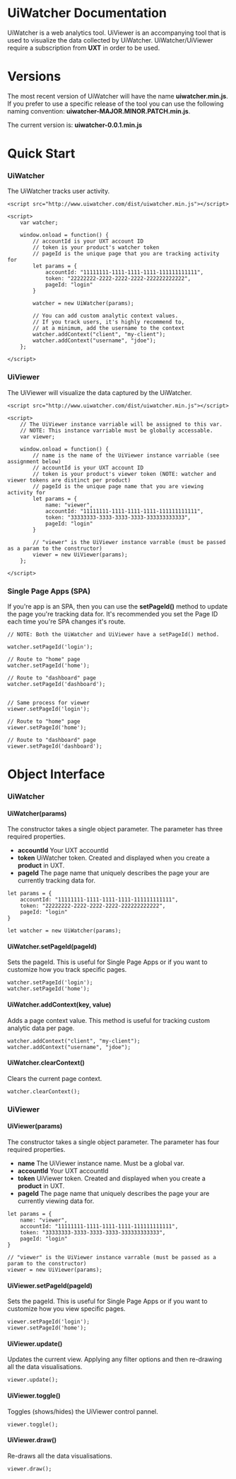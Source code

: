 # UiWatcher Documentation

UiWatcher is a web analytics tool. UiViewer is an accompanying tool that is used to visualize the data collected by UiWatcher. UiWatcher/UiViewer require a subscription from **UXT** in order to be used.

# Versions

The most recent version of UiWatcher will have the name **uiwatcher.min.js**. If you prefer to use a specific release of the tool you can use the following naming convention: **uiwatcher-MAJOR.MINOR.PATCH.min.js**.
  
The current version is: **uiwatcher-0.0.1.min.js**

# Quick Start

### UiWatcher
The UiWatcher tracks user activity.
```
<script src="http://www.uiwatcher.com/dist/uiwatcher.min.js"></script>

<script>
    var watcher;

    window.onload = function() {
        // accountId is your UXT account ID
        // token is your product's watcher token
        // pageId is the unique page that you are tracking activity for
        let params = {
            accountId: "11111111-1111-1111-1111-111111111111",
            token: "22222222-2222-2222-2222-222222222222",
            pageId: "login"
        }

        watcher = new UiWatcher(params);

        // You can add custom analytic context values.
        // If you track users, it's highly recommend to,
        // at a minimum, add the username to the context
        watcher.addContext("client", "my-client");
        watcher.addContext("username", "jdoe");
    };

</script>
```

### UiViewer
The UiViewer will visualize the data captured by the UiWatcher.
```
<script src="http://www.uiwatcher.com/dist/uiwatcher.min.js"></script>

<script>
    // The UiViewer instance varriable will be assigned to this var.
    // NOTE: This instance varriable must be globally accessable.
    var viewer;

    window.onload = function() {
        // name is the name of the UiViewer instance varriable (see assignment below)
        // accountId is your UXT account ID
        // token is your product's viewer token (NOTE: watcher and viewer tokens are distinct per product)
        // pageId is the unique page name that you are viewing activity for
        let params = {
            name: "viewer",
            accountId: "11111111-1111-1111-1111-111111111111",
            token: "33333333-3333-3333-3333-333333333333",
            pageId: "login"
        }

        // "viewer" is the UiViewer instance varrable (must be passed as a param to the constructor)
        viewer = new UiViewer(params);
    };

</script>
```

### Single Page Apps (SPA)

If you're app is an SPA, then you can use the **setPageId()** method to update the page you're tracking data for. It's recommended you set the Page ID each time you're SPA changes it's route.

```
// NOTE: Both the UiWatcher and UiViewer have a setPageId() method.

watcher.setPageId('login');

// Route to "home" page
watcher.setPageId('home');

// Route to "dashboard" page
watcher.setPageId('dashboard');


// Same process for viewer
viewer.setPageId('login');

// Route to "home" page
viewer.setPageId('home');

// Route to "dashboard" page
viewer.setPageId('dashboard');

```

# Object Interface

### UiWatcher

#### UiWatcher(params)
The constructor takes a single object parameter. The parameter has three required properties.

* **accountId** Your UXT accountId
* **token** UiWatcher token. Created and displayed when you create a **product** in UXT.
* **pageId** The page name that uniquely describes the page your are currently tracking data for.

```
let params = {
    accountId: "11111111-1111-1111-1111-111111111111",
    token: "22222222-2222-2222-2222-222222222222",
    pageId: "login"
}

let watcher = new UiWatcher(params);
```

#### UiWatcher.setPageId(pageId)
Sets the pageId. This is useful for Single Page Apps or if you want to customize how you track specific pages.

```
watcher.setPageId('login');
watcher.setPageId('home');
```

#### UiWatcher.addContext(key, value)
Adds a page context value. This method is useful for tracking custom analytic data per page.

```
watcher.addContext("client", "my-client");
watcher.addContext("username", "jdoe");
```

#### UiWatcher.clearContext()
Clears the current page context.
```
watcher.clearContext();
```

### UiViewer

#### UiViewer(params)
The constructor takes a single object parameter. The parameter has four required properties.

* **name** The UiViewer instance name. Must be a global var.
* **accountId** Your UXT accountId
* **token** UiViewer token. Created and displayed when you create a **product** in UXT.
* **pageId** The page name that uniquely describes the page your are currently viewing data for.

```
let params = {
    name: "viewer",
    accountId: "11111111-1111-1111-1111-111111111111",
    token: "33333333-3333-3333-3333-333333333333",
    pageId: "login"
}

// "viewer" is the UiViewer instance varrable (must be passed as a param to the constructor)
viewer = new UiViewer(params);
```

#### UiViewer.setPageId(pageId)
Sets the pageId. This is useful for Single Page Apps or if you want to customize how you view specific pages.

```
viewer.setPageId('login');
viewer.setPageId('home');
```

#### UiViewer.update()
Updates the current view. Applying any filter options and then re-drawing all the data visualisations.

```
viewer.update();
```

#### UiViewer.toggle()
Toggles (shows/hides) the UiViewer control pannel.

```
viewer.toggle();
```

#### UiViewer.draw()
Re-draws all the data visualisations.

```
viewer.draw();
```
